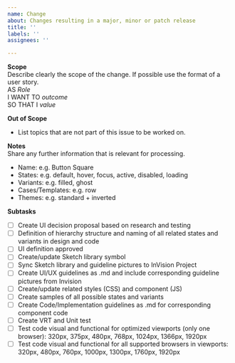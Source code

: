 ```yaml
---
name: Change
about: Changes resulting in a major, minor or patch release
title: ''
labels: ''
assignees: ''

---
```


**Scope**  
Describe clearly the scope of the change. If possible use the format of a user story.  
AS _Role_  
I WANT TO _outcome_  
SO THAT I _value_  

**Out of Scope**  
- List topics that are not part of this issue to be worked on.

**Notes**  
Share any further information that is relevant for processing.
- Name: e.g. Button Square
- States: e.g. default, hover, focus, active, disabled, loading
- Variants: e.g. filled, ghost
- Cases/Templates: e.g. row
- Themes: e.g. standard + inverted

**Subtasks**  
- [ ] Create UI decision proposal based on research and testing
- [ ] Definition of hierarchy structure and naming of all related states and variants in design and code
- [ ] UI definition approved
- [ ] Create/update Sketch library symbol 
- [ ] Sync Sketch library and guideline pictures to InVision Project
- [ ] Create UI/UX guidelines as .md and include corresponding guideline pictures from Invision
- [ ] Create/update related styles (CSS) and component (JS)
- [ ] Create samples of all possible states and variants
- [ ] Create Code/Implementation guidelines as .md for corresponding component code
- [ ] Create VRT and Unit test
- [ ] Test code visual and functional for optimized viewports (only one browser): 320px, 375px, 480px, 768px, 1024px, 1366px, 1920px
- [ ] Test code visual and functional for all supported browsers in viewports: 320px, 480px, 760px, 1000px, 1300px, 1760px, 1920px

